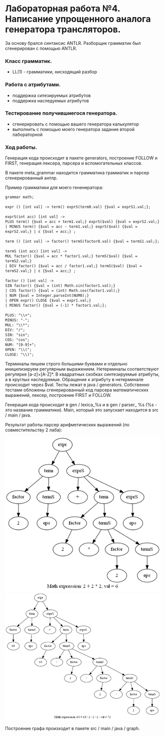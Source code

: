 # Лабораторная работа №4. Написание упрощенного аналога генератора трансляторов. 

За основу брался синтаксис ANTLR. Разборщик грамматик был сгенерирован с помощью ANTLR. 

### Класс грамматик.

* LL(1) - грамматики, нисходящий разбор 

### Работа с атрибутами.

* поддержка ситезируемых атрибутов 
* поддержка наследуемых атрибутов

### Тестирование получившиегося генератора. 

* сгенерировать с помощью вашего генератора калькулятор 
* выполнить с помощью моего генератора задание второй лабораторной

### Ход работы. 

Генерация кода происходит в пакете generators, построение FOLLOW и FIRST,
генерация лексера, парсера и вспомогательных классов. 

В пакете meta_grammar находится грамматика грамматик и парсер сгенерированный антлр. 

Пример грамматики для моего гененератора:
    
    grammar math;
    
    expr () [int val] -> term() exprS(term0.val) {$val = exprS1.val;};
    
    exprS(int acc) [int val] ->
    PLUS term() {$val = acc + term1.val;} exprS($val) {$val = exprS2.val;}
    | MINUS term() {$val = acc - term1.val;} exprS($val) {$val = exprS2.val;} | ε {$val = acc;} ;
    
    term () [int val] -> factor() termS(factor0.val) {$val = termS1.val;};
    
    termS (int acc) [int val] ->
    MUL factor() {$val = acc * factor1.val;} termS($val) {$val = termS2.val;}
    | DIV factor() {$val = acc / factor1.val;} termS($val) {$val = termS2.val;} | ε {$val = acc;} ;
    
    factor () [int val] ->
    SIN factor() {$val = (int) Math.sin(factor1.val);}
    | COS factor() {$val = (int) Math.cos(factor1.val);}
    | NUM {$val = Integer.parseInt(NUM0);}
    | OPEN expr() CLOSE {$val = expr1.val;}
    | MINUS factor() {$val = (-1) * factor1.val;};
    
    PLUS: "\\+";
    MINUS: "-";
    MUL: "\\*";
    DIV: "/";
    SIN: "sin";
    COS: "cos";
    NUM: "[0-9]+";
    OPEN: "\\(";
    CLOSE: "\\)";

Терминалы пишем строго большими буквами и отдельно иницилизируем регулярным выражением. 
Нетерминалы соответствуют регулярке [a-z]+[A-Z]*. В квадратных скобках синтезируемые атрибуты, а
в круглых наследуемые. Обращение к атрибуту в нетерминале происходит через $val. 
Тесты лежат в java / generators. Собственно тестами обложены сгенерированный код парсера математических выражений, 
лексер, построение FIRST и FOLLOW. 

Генерация кода происходит в gen / lexica_%s и в gen / parser_ %s (%s - это название грамматики).
Main, который это запускает находится в src / main / java.

Результат работы парсер арифметических выражений (по совместительству 2 лаба):

<img src="./images/2021-12-06-01-33-32.png" alt="2 + 2 * 2">

<img src="./images/2021-12-06-01-33-54.png" alt="64 + 64 / 2 / 2 / 2">

Построение графа произходит в пакете src / main / java / graph.

